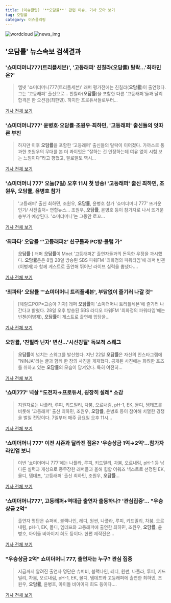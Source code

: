 ```yaml
---
title: (이슈클립) '**오담률**' 관련 이슈, 기사 모아 보기
tag: 오담률
category: 이슈클리핑
---
```

![wordcloud](https://s3.ap-northeast-2.amazonaws.com/lyrics101-wordcloud/2018-09-08-1536332417.png)
![news_img](https://user-images.githubusercontent.com/42597476/44507050-1206f400-a6e4-11e8-8d98-7ffbfebb353f.png)
## **'**오담률**'** 뉴스속보 검색결과
### '쇼미더머니777(트리플세븐)', '고등래퍼' 친칠라(**오담률**) 탈락…'최하민은?'

>엠넷 '쇼미더머니777(트리플세븐)' 래퍼 평가전에는 친칠라(**오담률**)이 출연했다.   그는 '고등래퍼' 출신으로... 친칠라(**오담률**)을 포함한 다른 '고등래퍼'들과 달리 합격은 한 오션검(최한민).   하지만 프로듀서들로부터...

<a href="http://www.topstarnews.net/news/articleView.html?idxno=478100" target="_blank">기사 전체 보기</a>

### '쇼미더머니777' 윤병호·**오담률**·조원우·최하민, '고등래퍼' 출신들의 잇따른 부진

>하지만 이후 **오담률**을 포함한 ‘고등래퍼’ 출신들의 탈락이 이어졌다. 가까스로 통과한 조원우의 무대를 본 더 콰이엇은 “잘하는 건 인정하는데 여유 없이 시험 보는 느낌이다”라고 평했고, 팔로알토 역시...

<a href="http://www.sedaily.com/NewsView/1S4JNVOEJ8" target="_blank">기사 전체 보기</a>

### '쇼미더머니 777' 오늘(7일) 오후 11시 첫 방송! '고등래퍼' 출신 최하민, 조원우, **오담률**, 윤병호 참가

>'고등래퍼' 출신 최하민, 조원우, **오담률**, 윤병호 참가 '쇼미더머니 777' 뜨거운 인기/ 사진출처= 연합뉴스... 조원우, **오담률**, 윤병호 등이 참가자로 나서 뜨거운 승부가 예상된다. '쇼미더머니'는 그동안 로꼬...

<a href="http://www.ggilbo.com/news/articleView.html?idxno=543664" target="_blank">기사 전체 보기</a>

### ‘최파타’ **오담률** “‘고등래퍼2’ 친구들과 PC방·클럽 가”

>**오담률** [ 래퍼 **오담률**이 Mnet '고등래퍼2' 출연자들과의 돈독한 우정을 과시했다. **오담률**은은 8월 28일 방송된 SBS 파워FM '최화정의 파워타임'에 래퍼 빈첸(이병재)과 함께 게스트로 출연해 뛰어난 라이브 실력을 뽐냈다....

<a href="http://www.newsen.com/news_view.php?uid=201808281201411110" target="_blank">기사 전체 보기</a>

### '최파타' **오담률** "'쇼미더머니 트리플세븐', 부담없이 즐기러 나갈 것"

>[헤럴드POP=고승아 기자] 래퍼 **오담률**이 '쇼미더머니 트리플세븐'에 즐기러 나간다고 밝혔다. 28일 오후 방송된 SBS 라디오 파워FM '최화정의 파워타임'에는 빈첸(이병재), **오담률**이 게스트로 출연해 입담을...

<a href="http://biz.heraldcorp.com/view.php?ud=201808281221420888817_1" target="_blank">기사 전체 보기</a>

### **오담률**, '친칠라 닌자' 변신…'시선강탈' 독보적 스웨그

>**오담률**이 넘치는 스웨그를 발산했다.   지난 22일 **오담률**은 자신의 인스타그램에 "NINJA"라는 글과 함께 한 장의 사진을 게재했다. 공개된 사진에는 화려한 포즈를 취하고 있는 **오담률**의 모습이 담겨있다. 특히 여전히...

<a href="http://www.topstarnews.net/news/articleView.html?idxno=472051" target="_blank">기사 전체 보기</a>

### '쇼미777' 넉살 "도전자→프로듀서, 굉장히 설레" 소감

>지원자로는 나플라, 루피, 키드밀리, 차붐, 오르내림, pH-1, EK, 몰디, 뎀데프를 비롯해 '고등래퍼' 출신 최하민, 조원우, **오담률**, 윤병호 등이 참여해 치열한 경쟁을 벌일 전망이다. 7일부터 매주 금요일 오후 11시...

<a href="http://star.mt.co.kr/stview.php?no=2018090714081862070" target="_blank">기사 전체 보기</a>

### '쇼미더머니 777' 이전 시즌과 달라진 점은? '우승상금 1억→2억'…참가자 라인업 보니

>이번 '쇼미더머니 777'에는 나플라, 루피, 키드밀리, 차붐, 오르내림, pH-1 등 남다른 실력과 개성으로 중무장한 래퍼들과 올해 힙합 어워즈 넥스트로 선정된 EK, 몰디, 뎀데프, '고등래퍼' 출신 최하민, 조원우, **오담률**...

<a href="http://www.etoday.co.kr/news/section/newsview.php?idxno=1661387" target="_blank">기사 전체 보기</a>

### '쇼미더머니777', 고등래퍼+역대급 출연자 출동하나? '관심집중'… "우승상금 2억"

>출연자 명단은 슈퍼비, 블랙나인, 레디, 원썬, 나플라, 루피, 키드밀리, 차붐, 오르내림, pH-1, EK, 몰디, 뎀데프와 고등래퍼에 출연한 최하민, 조원우, **오담률**, 윤병호, 아이돌 비아이지 희도 등이다. 한편 제작진은...

<a href="http://www.newscj.com/news/articleView.html?idxno=553214" target="_blank">기사 전체 보기</a>

### "우승상금 2억" 쇼미더머니 777, 출연자는 누구? 관심 집중

>지금까지 알려진 출연자 명단은 슈퍼비, 블랙나인, 레디, 원썬, 나플라, 루피, 키드밀리, 차붐, 오르내림, pH-1, EK, 몰디, 뎀데프와 고등래퍼에 출연한 최하민, 조원우, **오담률**, 윤병호, 아이돌 비아이지 희도 등이다....

<a href="http://www.seconomy.kr/view.php?ud=201809072321081237c4ac3206f2_2" target="_blank">기사 전체 보기</a>


